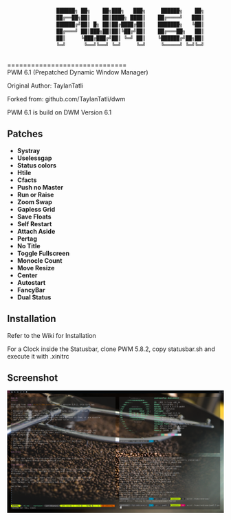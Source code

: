 ```
				██████╗ ██╗    ██╗███╗   ███╗     ██████╗    ██╗
				██╔══██╗██║    ██║████╗ ████║    ██╔════╝   ███║
				██████╔╝██║ █╗ ██║██╔████╔██║    ███████╗   ╚██║
				██╔═══╝ ██║███╗██║██║╚██╔╝██║    ██╔═══██╗   ██║
				██║     ╚███╔███╔╝██║ ╚═╝ ██║    ╚██████╔╝██╗██║
				╚═╝      ╚══╝╚══╝ ╚═╝     ╚═╝     ╚═════╝ ╚═╝╚═╝
                                                
```
==============================  
PWM 6.1 (Prepatched Dynamic Window Manager)

Original Author: TaylanTatli

Forked from: github.com/TaylanTatli/dwm
  
PWM 6.1 is build on DWM Version 6.1
    
Patches
----------------------------
* **Systray**
* **Uselessgap**
* **Status colors**
* **Htile**
* **Cfacts**
* **Push no Master**
* **Run or Raise**
* **Zoom Swap**
* **Gapless Grid**
* **Save Floats**
* **Self Restart**
* **Attach Aside**
* **Pertag**
* **No Title**
* **Toggle Fullscreen**
* **Monocle Count**
* **Move Resize**
* **Center**
* **Autostart**
* **FancyBar**
* **Dual Status**

Installation
----------------------------
Refer to the Wiki for Installation
 
For a Clock inside the Statusbar,
clone PWM 5.8.2, copy statusbar.sh
and execute it with .xinitrc

Screenshot
----------------------------
![Screenshot](/screenshot.png)
